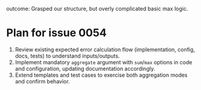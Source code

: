 outcome: Grasped our structure, but overly complicated basic max logic.
# Plan for issue 0054

1. Review existing expected error calculation flow (implementation, config, docs, tests) to understand inputs/outputs.
2. Implement mandatory `aggregate` argument with `sum`/`max` options in code and configuration, updating documentation accordingly.
3. Extend templates and test cases to exercise both aggregation modes and confirm behavior.
